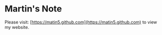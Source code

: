 # Martin's Note

Please visit: [https://matin5.github.com](https://matin5.github.com) to view my website.
